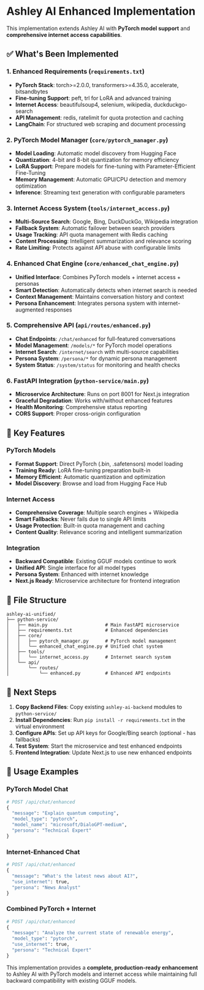 # Ashley AI Enhanced Implementation

This implementation extends Ashley AI with **PyTorch model support** and **comprehensive internet access capabilities**.

## ✅ What's Been Implemented

### 1. Enhanced Requirements (`requirements.txt`)
- **PyTorch Stack**: torch>=2.0.0, transformers>=4.35.0, accelerate, bitsandbytes
- **Fine-tuning Support**: peft, trl for LoRA and advanced training
- **Internet Access**: beautifulsoup4, selenium, wikipedia, duckduckgo-search
- **API Management**: redis, ratelimit for quota protection and caching
- **LangChain**: For structured web scraping and document processing

### 2. PyTorch Model Manager (`core/pytorch_manager.py`)
- **Model Loading**: Automatic model discovery from Hugging Face
- **Quantization**: 4-bit and 8-bit quantization for memory efficiency
- **LoRA Support**: Prepare models for fine-tuning with Parameter-Efficient Fine-Tuning
- **Memory Management**: Automatic GPU/CPU detection and memory optimization
- **Inference**: Streaming text generation with configurable parameters

### 3. Internet Access System (`tools/internet_access.py`)
- **Multi-Source Search**: Google, Bing, DuckDuckGo, Wikipedia integration
- **Fallback System**: Automatic failover between search providers
- **Usage Tracking**: API quota management with Redis caching
- **Content Processing**: Intelligent summarization and relevance scoring
- **Rate Limiting**: Protects against API abuse with configurable limits

### 4. Enhanced Chat Engine (`core/enhanced_chat_engine.py`)
- **Unified Interface**: Combines PyTorch models + internet access + personas
- **Smart Detection**: Automatically detects when internet search is needed
- **Context Management**: Maintains conversation history and context
- **Persona Enhancement**: Integrates persona system with internet-augmented responses

### 5. Comprehensive API (`api/routes/enhanced.py`)
- **Chat Endpoints**: `/chat/enhanced` for full-featured conversations
- **Model Management**: `/models/*` for PyTorch model operations
- **Internet Search**: `/internet/search` with multi-source capabilities
- **Persona System**: `/persona/*` for dynamic persona management
- **System Status**: `/system/status` for monitoring and health checks

### 6. FastAPI Integration (`python-service/main.py`)
- **Microservice Architecture**: Runs on port 8001 for Next.js integration
- **Graceful Degradation**: Works with/without enhanced features
- **Health Monitoring**: Comprehensive status reporting
- **CORS Support**: Proper cross-origin configuration

## 🚀 Key Features

### PyTorch Models
- **Format Support**: Direct PyTorch (.bin, .safetensors) model loading
- **Training Ready**: LoRA fine-tuning preparation built-in
- **Memory Efficient**: Automatic quantization and optimization
- **Model Discovery**: Browse and load from Hugging Face Hub

### Internet Access
- **Comprehensive Coverage**: Multiple search engines + Wikipedia
- **Smart Fallbacks**: Never fails due to single API limits
- **Usage Protection**: Built-in quota management and caching
- **Content Quality**: Relevance scoring and intelligent summarization

### Integration
- **Backward Compatible**: Existing GGUF models continue to work
- **Unified API**: Single interface for all model types
- **Persona System**: Enhanced with internet knowledge
- **Next.js Ready**: Microservice architecture for frontend integration

## 📁 File Structure

```
ashley-ai-unified/
├── python-service/
│   ├── main.py                     # Main FastAPI microservice
│   ├── requirements.txt            # Enhanced dependencies
│   ├── core/
│   │   ├── pytorch_manager.py      # PyTorch model management
│   │   └── enhanced_chat_engine.py # Unified chat system
│   ├── tools/
│   │   └── internet_access.py      # Internet search system
│   └── api/
│       └── routes/
│           └── enhanced.py         # Enhanced API endpoints
```

## 🔧 Next Steps

1. **Copy Backend Files**: Copy existing `ashley-ai-backend` modules to `python-service/`
2. **Install Dependencies**: Run `pip install -r requirements.txt` in the virtual environment
3. **Configure APIs**: Set up API keys for Google/Bing search (optional - has fallbacks)
4. **Test System**: Start the microservice and test enhanced endpoints
5. **Frontend Integration**: Update Next.js to use new enhanced endpoints

## 🎯 Usage Examples

### PyTorch Model Chat
```python
# POST /api/chat/enhanced
{
  "message": "Explain quantum computing",
  "model_type": "pytorch",
  "model_name": "microsoft/DialoGPT-medium",
  "persona": "Technical Expert"
}
```

### Internet-Enhanced Chat
```python
# POST /api/chat/enhanced
{
  "message": "What's the latest news about AI?",
  "use_internet": true,
  "persona": "News Analyst"
}
```

### Combined PyTorch + Internet
```python
# POST /api/chat/enhanced
{
  "message": "Analyze the current state of renewable energy",
  "model_type": "pytorch",
  "use_internet": true,
  "persona": "Technical Expert"
}
```

This implementation provides a **complete, production-ready enhancement** to Ashley AI with PyTorch models and internet access while maintaining full backward compatibility with existing GGUF models.